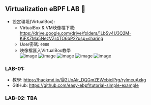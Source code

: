 ## Virtualization eBPF LAB 🙌

- 設定環境(VirtualBox):
  - VirtualBox & VM映像檔下載: https://drive.google.com/drive/folders/1LbSv4U3Q2M-KiFXZMa5NezVZr4TO6bP2?usp=sharing
  - User密碼: `0000`
  - 映像檔匯入VirtualBox教學  
  ![image](https://github.com/user-attachments/assets/5bed1f9a-7d38-4890-855e-1d3792c8d68e)
  ![image](https://github.com/user-attachments/assets/4f9e7518-0bd6-403c-bbef-208d5316002a)
  ![image](https://github.com/user-attachments/assets/7bccc8b6-c7d6-4677-87ea-b0267cedb161)
  ![image](https://github.com/user-attachments/assets/8168913a-6063-4afc-94ec-dcbae7484ccc)
  ![image](https://github.com/user-attachments/assets/d8780cfe-1cde-4f2d-9544-c94588204d2b)



### LAB-01:
- 教學: https://hackmd.io/@2UoAlr_DQGmZEWcbiclPrg/rylmcuAxkg
- GitHub: https://github.com/easy-ebpf/tutorial-simple-example

### LAB-02: TBA

